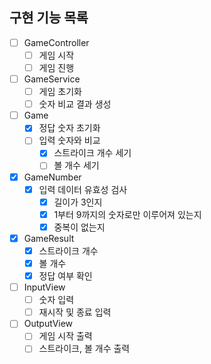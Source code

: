 ## 구현 기능 목록

- [ ] GameController
  - [ ] 게임 시작
  - [ ] 게임 진행
     
- [ ] GameService
  - [ ] 게임 초기화
  - [ ] 숫자 비교 결과 생성
     
- [ ] Game
  - [x] 정답 숫자 초기화
  - [ ] 입력 숫자와 비교
    - [x] 스트라이크 개수 세기
    - [ ] 볼 개수 세기
     
- [x] GameNumber
  - [x] 입력 데이터 유효성 검사
    - [x] 길이가 3인지
    - [x] 1부터 9까지의 숫자로만 이루어져 있는지
    - [x] 중복이 없는지
       
- [x] GameResult
  - [x] 스트라이크 개수
  - [x] 볼 개수
  - [x] 정답 여부 확인
     
- [ ] InputView
  - [ ] 숫자 입력
  - [ ] 재시작 및 종료 입력
     
- [ ] OutputView
  - [ ] 게임 시작 출력
  - [ ] 스트라이크, 볼 개수 출력
